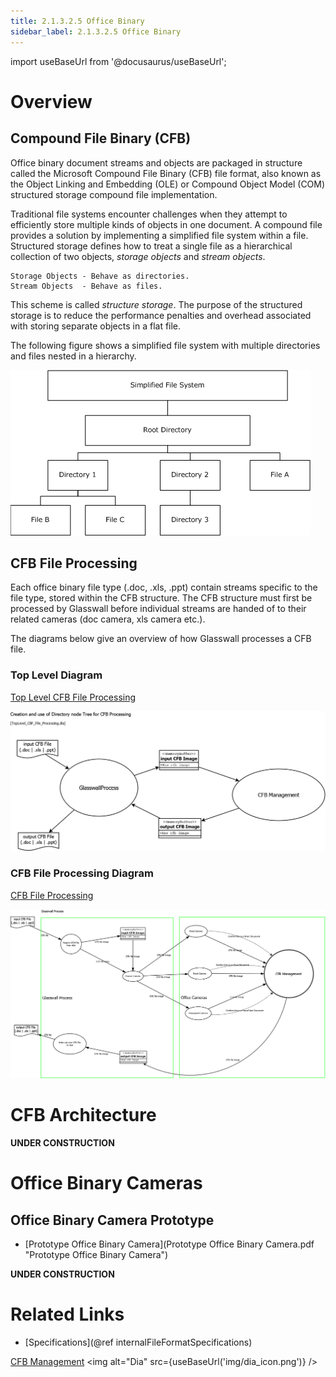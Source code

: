 ```yaml
---
title: 2.1.3.2.5 Office Binary
sidebar_label: 2.1.3.2.5 Office Binary
---
```


import useBaseUrl from '@docusaurus/useBaseUrl';

# Overview

## Compound File Binary (CFB)

Office binary document streams and objects are packaged in structure called the Microsoft Compound File Binary (CFB) file format, also known as the Object Linking and Embedding (OLE) or Compound Object Model (COM) structured storage compound file implementation. 


Traditional file systems encounter challenges when they attempt to efficiently store multiple kinds of objects in one document. A compound file provides a solution by implementing a simplified file system within a file. Structured storage defines how to treat a single file as a hierarchical collection of two objects, *storage objects* and *stream objects*.

	Storage Objects - Behave as directories.
	Stream Objects  - Behave as files.

This scheme is called *structure storage*. The purpose of the structured storage is to reduce the performance penalties and overhead associated with storing separate objects in a flat file.

The following figure shows a simplified file system with multiple directories and files nested in a hierarchy.

![Compound File Binary Overview](../img/CFB_Overview.png)

## CFB File Processing

Each office binary file type (.doc, .xls, .ppt) contain streams specific to the file type, stored within the CFB structure. The CFB structure must first be processed by Glasswall before individual streams are handed of to their related cameras (doc camera, xls camera etc.). 

The diagrams below give an overview of how Glasswall processes a CFB file.


### Top Level Diagram

[Top Level CFB File Processing](00_TopLevel_CBF_File_Processing.dia)

![Top Level CFB File Processing](../img/00_TopLevel_CBF_File_Processing.png)

### CFB File Processing Diagram

[CFB File Processing](01_CFB_FILE_PROCESSING.dia)

![CFB File Processing](../img/01_CFB_FILE_PROCESSING.png)


# CFB Architecture

**UNDER CONSTRUCTION**

# Office Binary Cameras

## Office Binary Camera Prototype

- [Prototype Office Binary Camera](Prototype Office Binary Camera.pdf "Prototype Office Binary Camera")

**UNDER CONSTRUCTION**

# Related Links

- [Specifications](@ref internalFileFormatSpecifications)

[CFB Management](02_CFBManagement.dia)  <img alt="Dia" src={useBaseUrl('img/dia_icon.png')} />